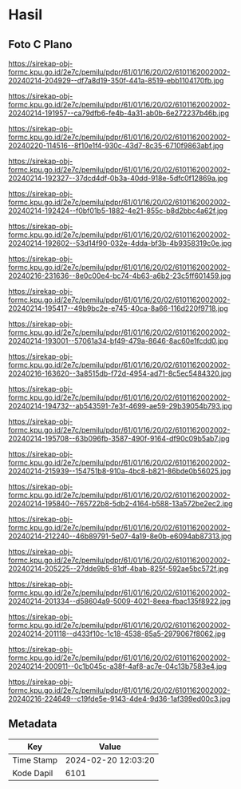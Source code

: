 # Hasil

## Foto C Plano

https://sirekap-obj-formc.kpu.go.id/2e7c/pemilu/pdpr/61/01/16/20/02/6101162002002-20240214-204929--df7a8d19-350f-441a-8519-ebb1104170fb.jpg

https://sirekap-obj-formc.kpu.go.id/2e7c/pemilu/pdpr/61/01/16/20/02/6101162002002-20240214-191957--ca79dfb6-fe4b-4a31-ab0b-6e272237b46b.jpg

https://sirekap-obj-formc.kpu.go.id/2e7c/pemilu/pdpr/61/01/16/20/02/6101162002002-20240220-114516--8f10e1f4-930c-43d7-8c35-6710f9863abf.jpg

https://sirekap-obj-formc.kpu.go.id/2e7c/pemilu/pdpr/61/01/16/20/02/6101162002002-20240214-192327--37dcd4df-0b3a-40dd-918e-5dfc0f12869a.jpg

https://sirekap-obj-formc.kpu.go.id/2e7c/pemilu/pdpr/61/01/16/20/02/6101162002002-20240214-192424--f0bf01b5-1882-4e21-855c-b8d2bbc4a62f.jpg

https://sirekap-obj-formc.kpu.go.id/2e7c/pemilu/pdpr/61/01/16/20/02/6101162002002-20240214-192602--53d14f90-032e-4dda-bf3b-4b9358319c0e.jpg

https://sirekap-obj-formc.kpu.go.id/2e7c/pemilu/pdpr/61/01/16/20/02/6101162002002-20240216-231636--8e0c00e4-bc74-4b63-a6b2-23c5ff601459.jpg

https://sirekap-obj-formc.kpu.go.id/2e7c/pemilu/pdpr/61/01/16/20/02/6101162002002-20240214-195417--49b9bc2e-e745-40ca-8a66-116d220f9718.jpg

https://sirekap-obj-formc.kpu.go.id/2e7c/pemilu/pdpr/61/01/16/20/02/6101162002002-20240214-193001--57061a34-bf49-479a-8646-8ac60e1fcdd0.jpg

https://sirekap-obj-formc.kpu.go.id/2e7c/pemilu/pdpr/61/01/16/20/02/6101162002002-20240216-163620--3a8515db-f72d-4954-ad71-8c5ec5484320.jpg

https://sirekap-obj-formc.kpu.go.id/2e7c/pemilu/pdpr/61/01/16/20/02/6101162002002-20240214-194732--ab543591-7e3f-4699-ae59-29b39054b793.jpg

https://sirekap-obj-formc.kpu.go.id/2e7c/pemilu/pdpr/61/01/16/20/02/6101162002002-20240214-195708--63b096fb-3587-490f-9164-df90c09b5ab7.jpg

https://sirekap-obj-formc.kpu.go.id/2e7c/pemilu/pdpr/61/01/16/20/02/6101162002002-20240214-215939--154751b8-910a-4bc8-b821-86bde0b56025.jpg

https://sirekap-obj-formc.kpu.go.id/2e7c/pemilu/pdpr/61/01/16/20/02/6101162002002-20240214-195840--765722b8-5db2-4164-b588-13a572be2ec2.jpg

https://sirekap-obj-formc.kpu.go.id/2e7c/pemilu/pdpr/61/01/16/20/02/6101162002002-20240214-212240--46b89791-5e07-4a19-8e0b-e6094ab87313.jpg

https://sirekap-obj-formc.kpu.go.id/2e7c/pemilu/pdpr/61/01/16/20/02/6101162002002-20240214-205225--27dde9b5-81df-4bab-825f-592ae5bc572f.jpg

https://sirekap-obj-formc.kpu.go.id/2e7c/pemilu/pdpr/61/01/16/20/02/6101162002002-20240214-201334--d58604a9-5009-4021-8eea-fbac135f8922.jpg

https://sirekap-obj-formc.kpu.go.id/2e7c/pemilu/pdpr/61/01/16/20/02/6101162002002-20240214-201118--d433f10c-1c18-4538-85a5-2979067f8062.jpg

https://sirekap-obj-formc.kpu.go.id/2e7c/pemilu/pdpr/61/01/16/20/02/6101162002002-20240214-200911--0c1b045c-a38f-4af8-ac7e-04c13b7583e4.jpg

https://sirekap-obj-formc.kpu.go.id/2e7c/pemilu/pdpr/61/01/16/20/02/6101162002002-20240216-224649--c19fde5e-9143-4de4-9d36-1af399ed00c3.jpg


## Metadata

| Key        | Value               |
| ---------- | ------------------- |
| Time Stamp | 2024-02-20 12:03:20 |
| Kode Dapil | 6101                |



